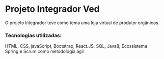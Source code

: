 # Projeto Integrador Ved

<p>O projeto Integrador teve como tema uma loja virtual de produtor orgânicos.</p>
<h3>Tecnologias utilizadas:</h3>
<p>HTML, CSS, javaScript, Bootstrap, React.JS, SQL, Java8, Ecossistema Spring e
Scrum como metodologia ágil</p>
